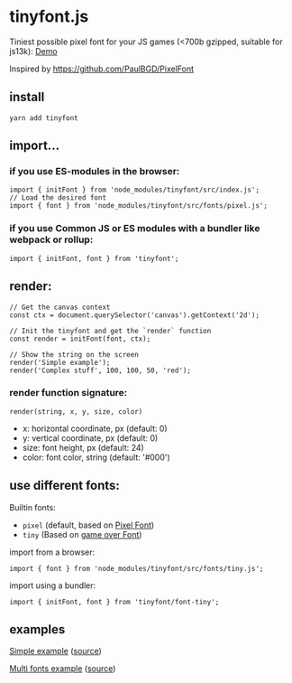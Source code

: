 # tinyfont.js
Tiniest possible pixel font for your JS games (<700b gzipped, suitable for js13k): [Demo](https://darkwebdev.github.io/tinyfont.js/examples)

Inspired by https://github.com/PaulBGD/PixelFont

## install
```
yarn add tinyfont
```

## import...
### if you use ES-modules in the browser:
```ecmascript 6
import { initFont } from 'node_modules/tinyfont/src/index.js';
// Load the desired font
import { font } from 'node_modules/tinyfont/src/fonts/pixel.js';
```
### if you use Common JS or ES modules with a bundler like webpack or rollup:
```ecmascript 6
import { initFont, font } from 'tinyfont';
```

## render:
```ecmascript 6
// Get the canvas context
const ctx = document.querySelector('canvas').getContext('2d');

// Init the tinyfont and get the `render` function
const render = initFont(font, ctx);

// Show the string on the screen
render('Simple example');
render('Complex stuff', 100, 100, 50, 'red');
```

### render function signature:
`render(string, x, y, size, color)`
- x: horizontal coordinate, px (default: 0)
- y: vertical coordinate, px (default: 0)
- size: font height, px (default: 24)
- color: font color, string (default: '#000')

## use different fonts:
Builtin fonts:
- `pixel` (default, based on [Pixel Font](https://github.com/PaulBGD/PixelFont))
- `tiny` (Based on [game over Font](https://www.1001fonts.com/game-over-font.html))

import from a browser:
```ecmascript 6
import { font } from 'node_modules/tinyfont/src/fonts/tiny.js';
```
import using a bundler:
```ecmascript 6
import { initFont, font } from 'tinyfont/font-tiny';
```

## examples
[Simple example](https://darkwebdev.github.io/tinyfont.js/examples/simple) ([source](examples/simple.js))

[Multi fonts example](https://darkwebdev.github.io/tinyfont.js/examples) ([source](examples/index.js))
